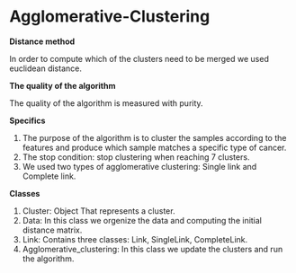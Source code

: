 # Agglomerative-Clustering

**Distance method**

In order to compute which of the clusters need to be merged we used euclidean distance.

**The quality of the algorithm**

The quality of the algorithm is measured with purity.

**Specifics**

  1. The purpose of the algorithm is to cluster the samples according to the features and produce which sample matches a specific type of cancer.
  2. The stop condition: stop clustering when reaching 7 clusters.
  3. We used two types of agglomerative clustering: Single link and Complete link.

**Classes**

  1. Cluster: Object That represents a cluster.
  2. Data: In this class we orgenize the data and computing the initial distance matrix.
  3. Link: Contains three classes: Link, SingleLink, CompleteLink.
  4. Agglomerative_clustering: In this class we update the clusters and run the algorithm.
